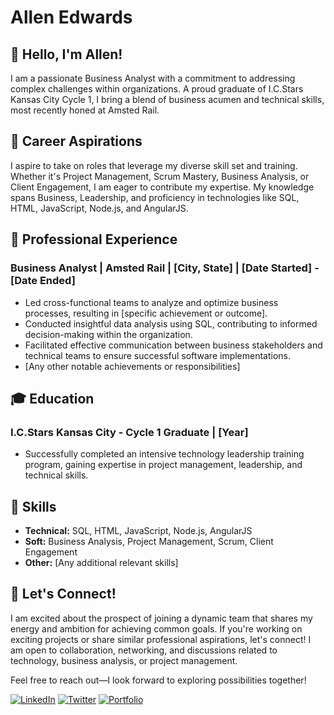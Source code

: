 # Allen Edwards

## 👋 Hello, I'm Allen!

I am a passionate Business Analyst with a commitment to addressing complex challenges within organizations. A proud graduate of I.C.Stars Kansas City Cycle 1, I bring a blend of business acumen and technical skills, most recently honed at Amsted Rail.

## 🚀 Career Aspirations

I aspire to take on roles that leverage my diverse skill set and training. Whether it's Project Management, Scrum Mastery, Business Analysis, or Client Engagement, I am eager to contribute my expertise. My knowledge spans Business, Leadership, and proficiency in technologies like SQL, HTML, JavaScript, Node.js, and AngularJS.

## 💼 Professional Experience

### Business Analyst | Amsted Rail | [City, State] | [Date Started] - [Date Ended]

- Led cross-functional teams to analyze and optimize business processes, resulting in [specific achievement or outcome].
- Conducted insightful data analysis using SQL, contributing to informed decision-making within the organization.
- Facilitated effective communication between business stakeholders and technical teams to ensure successful software implementations.
- [Any other notable achievements or responsibilities]

## 🎓 Education

### I.C.Stars Kansas City - Cycle 1 Graduate | [Year]

- Successfully completed an intensive technology leadership training program, gaining expertise in project management, leadership, and technical skills.

## 🔧 Skills

- **Technical:** SQL, HTML, JavaScript, Node.js, AngularJS
- **Soft:** Business Analysis, Project Management, Scrum, Client Engagement
- **Other:** [Any additional relevant skills]

## 🤝 Let's Connect!

I am excited about the prospect of joining a dynamic team that shares my energy and ambition for achieving common goals. If you're working on exciting projects or share similar professional aspirations, let's connect! I am open to collaboration, networking, and discussions related to technology, business analysis, or project management.

Feel free to reach out—I look forward to exploring possibilities together!

[![LinkedIn](https://img.shields.io/badge/LinkedIn-AllenEdwards-blue)](https://www.linkedin.com/in/yourlinkedinprofile)
[![Twitter](https://img.shields.io/badge/Twitter-@YourTwitterHandle-blue)](https://twitter.com/yourtwitterhandle)
[![Portfolio](https://img.shields.io/badge/Portfolio-YourPortfolio-green)](https://yourportfolio.com)
